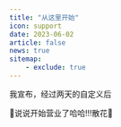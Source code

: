 ```yaml
---
title: "从这里开始"
icon: support
date: 2023-06-02
article: false
news: true
sitemap:
    - exclude: true
---
```

我宣布，经过两天的自定义后

:tada:说说开始营业了哈哈!!!散花:tada:

<!-- more --> 